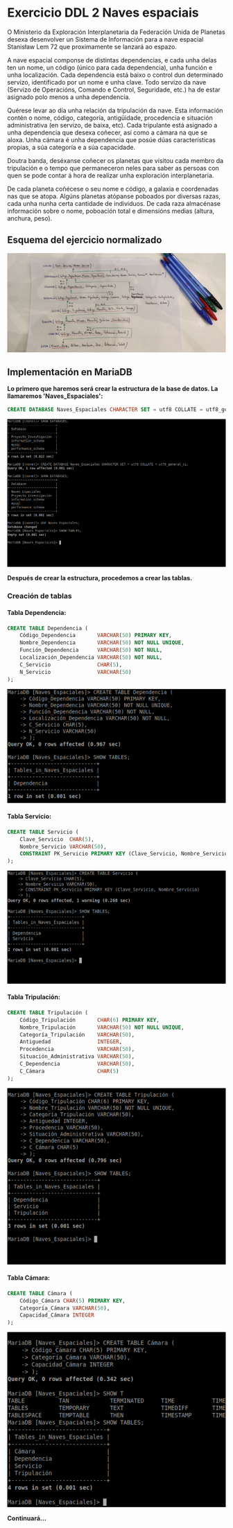 # Exercicio DDL 2 Naves espaciais

O Ministerio da Exploración Interplanetaria da Federación Unida de Planetas desexa desenvolver un Sistema de Información para a nave espacial Stanisław Lem 72 que proximamente se lanzará ao espazo.

A nave espacial componse de distintas dependencias, e cada unha delas ten un nome, un código (único para cada dependencia), unha función e unha localización. Cada dependencia está baixo o control dun determinado servizo, identificado por un nome e unha clave. Todo servizo da nave (Servizo de Operacións, Comando e Control, Seguridade, etc.) ha de estar asignado polo menos a unha dependencia.

Quérese levar ao día unha relación da tripulación da nave. Esta información contén o nome, código, categoría, antigüidade, procedencia e situación administrativa (en servizo, de baixa, etc). Cada tripulante está asignado a unha dependencia que desexa coñecer, así como a cámara na que se aloxa. Unha cámara é unha dependencia que posúe dúas características propias, a súa categoría e a súa capacidade.

Doutra banda, deséxanse coñecer os planetas que visitou cada membro da tripulación e o tempo que permaneceron neles para saber as persoas con quen se pode contar á hora de realizar unha exploración interplanetaria.

De cada planeta coñécese o seu nome e código, a galaxia e coordenadas nas que se atopa. Algúns planetas atópanse poboados por diversas razas, cada unha nunha certa cantidade de individuos. De cada raza almacénase información sobre o nome, poboación total e dimensións medias (altura, anchura, peso).

## Esquema del ejercicio normalizado

![Esquema normalizado](./img/2-naves-espaciais-relacional.jpeg)

## Implementación en MariaDB

**Lo primero que haremos será crear la estructura de la base de datos. La llamaremos 'Naves_Espaciales':**

```SQL
CREATE DATABASE Naves_Espaciales CHARACTER SET = utf8 COLLATE = utf8_general_ci;
```

![Imagen CREATE-DDBB](img/1-CREATE-DDBB.png)

**Después de crear la estructura, procedemos a crear las tablas.**

### Creación de tablas

#### Tabla Dependencia:

```SQL
CREATE TABLE Dependencia (
    Código_Dependencia       VARCHAR(50) PRIMARY KEY,
    Nombre_Dependencia       VARCHAR(50) NOT NULL UNIQUE,
    Función_Dependencia      VARCHAR(50) NOT NULL,
    Localización_Dependencia VARCHAR(50) NOT NULL,
    C_Servicio               CHAR(5),
    N_Servicio               VARCHAR(50)
);
```
![Imagen tabla Dependencia](img/2-CREATE-DEP.png)

#### Tabla Servicio:

```SQL
CREATE TABLE Servicio (
    Clave_Servicio  CHAR(5),
    Nombre_Servicio VARCHAR(50),
    CONSTRAINT PK_Servicio PRIMARY KEY (Clave_Servicio, Nombre_Servicio)
);
```

![Imagen tabla Servicio](img/3-Tabla-Serv.png)

#### Tabla Tripulación:

```SQL
CREATE TABLE Tripulación (
    Código_Tripulación       CHAR(6) PRIMARY KEY,
    Nombre_Tripulación       VARCHAR(50) NOT NULL UNIQUE,
    Categoría_Tripulación    VARCHAR(50),
    Antiguedad               INTEGER,
    Procedencia              VARCHAR(50),
    Situación_Administrativa VARCHAR(50),
    C_Dependencia            VARCHAR(50),
    C_Cámara                 CHAR(5)
);
```

![Imagen tabla Tripulación](img/4-Tabla-Trip.png)

#### Tabla Cámara:

```SQL
CREATE TABLE Cámara (
    Código_Cámara CHAR(5) PRIMARY KEY,
    Categoría_Cámara VARCHAR(50),
    Capacidad_Cámara INTEGER
);
```

![Imagen tabla Cámara](img/5-Tabla-Cam.png)

**Continuará...**